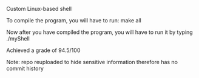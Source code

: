 Custom Linux-based shell

To compile the program, you will have to run: make all

Now after you have compiled the program, you will have to run it by typing ./myShell

Achieved a grade of 94.5/100

Note: repo reuploaded to hide sensitive information therefore has no commit history
